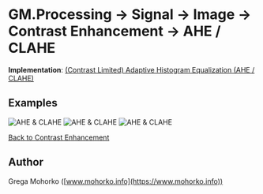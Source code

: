 # GM.Processing -> Signal -> Image -> Contrast Enhancement -> AHE / CLAHE

**Implementation**: [(Contrast Limited) Adaptive Histogram Equalization (AHE / CLAHE)](AdaptiveHistogramEqualization.cs)

## Examples

![AHE & CLAHE](/Documentation/Signal/Image/ContrastEnhancement/AHE/AHE%20&%20CLAHE%20Schonbrunn%20garden%201.gif "(Contrast Limited) Adaptive Histogram Equalization ((CL)AHE)")
![AHE & CLAHE](/Documentation/Signal/Image/ContrastEnhancement/AHE/AHE%20&%20CLAHE%20Schonbrunn%20garden%202.gif "(Contrast Limited) Adaptive Histogram Equalization ((CL)AHE)")
![AHE & CLAHE](/Documentation/Signal/Image/ContrastEnhancement/AHE/AHE%20&%20CLAHE%20Schonbrunn%20entrance.gif "(Contrast Limited) Adaptive Histogram Equalization ((CL)AHE)")

[Back to Contrast Enhancement](/src/GM.Processing/GM.Processing/Signal/Image/ContrastEnhancement)

## Author
Grega Mohorko ([www.mohorko.info](https://www.mohorko.info))